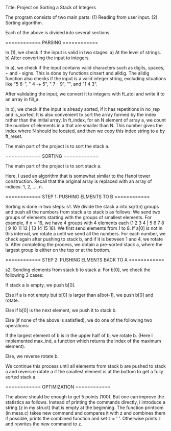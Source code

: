 Title: Project on Sorting a Stack of Integers

The program consists of two main parts:
(1) Reading from user input.
(2) Sorting algorithm.

Each of the above is divided into several sections.

============   PARSING   ============

In (1), we check if the input is valid in two stages:
a) At the level of strings.
b) After converting the input to integers.

In a), we check if the input contains valid characters such as digits, spaces, + and - signs. 
This is done by functions cinsert and alldig. The alldig function also checks if the input is a valid integer string, 
excluding situations like "5 6-", " 4 -+ 5", " 7 - 9", "", and "1 4 3".

After validating the input, we convert it to integers with ft_atoi and write it to an array in fill_a.

In b), we check if the input is already sorted, if it has repetitions in no_rep and is_sorted. 
It is also convenient to sort the array formed by the index rather than the initial array. 
In ft_index, for an N element of array a, we count the number of elements in a that are smaller than N. 
This number gives the index where N should be located, and then we copy this index string to a by ft_reset.

The main part of the project is to sort the stack a.

============   SORTING   ============

The main part of the project is to sort stack a.

Here, I used an algorithm that is somewhat similar to the Hanoi tower construction. 
Recall that the original array is replaced with an array of indices: 1, 2, ..., n.

============   STEP 1: PUSHING ELMENTS TO B   ============

Sorting is done in two steps:
s1. We divide the stack a into sqrt(n) groups and push all the numbers from stack a to stack b as follows:
We send two groups of elements starting with the groups of smallest elements.
For example, if n = 16, we have 4 groups with 4 elements each (1 2 3 4 | 5 6 7 8 | 9 10 11 12 | 13 14 15 16).
We first send elements from 1 to 8. If a[0] is not in this interval, we rotate a until we send all the numbers.
For each number, we check again after pushing to stack b, and if it is between 1 and 4, we rotate b.
After completing the process, we obtain a pre-sorted stack a, where the largest group is either on the top or at the bottom.

============   STEP 2: PUSHING ELMENTS BACK TO A   ============

s2. Sending elements from stack b to stack a:
For b[0], we check the following 3 cases:

If stack a is empty, we push b[0].

Else if a is not empty but b[0] is larger than a[bot-1], we push b[0] and rotate.

Else if b[0] is the next element, we push it to stack b.

Else (if none of the above is satisfied), we do one of the following two operations:

If the largest element of b is in the upper half of b, we rotate b. (Here I implemented max_ind, a function which returns the index of the maximum element).

Else, we reverse rotate b.

We continue this process until all elements from stack b are pushed to stack a and reversre rotate a if the smallest element is at the bottom to get a fully sorted stack a.

============   OPTIMIZATION   ============

The above  should be enough to get 5 points (100). But one can improve the statistics as follows.
Instead of printing the commands directly, i introduce a string (z in my struct) that is empty at the beginning.
The function printcom (in mess.c) takes new command and compares it with z and combines them if possible,
prints the combined function and set z = ' '. Otherwise prints z and rewrites the new command to z.
